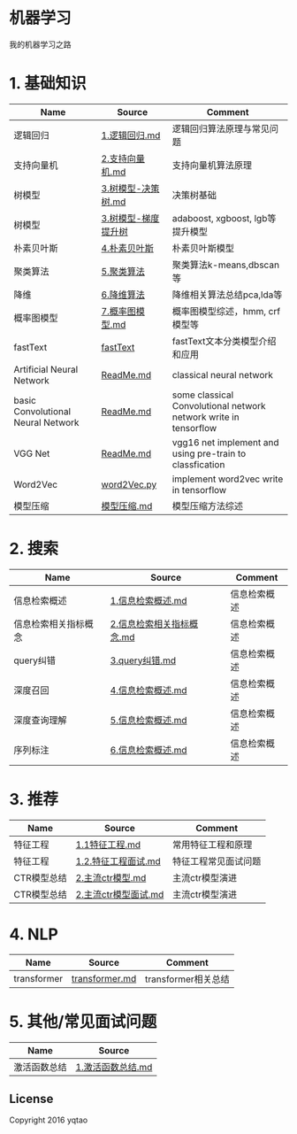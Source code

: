 # 机器学习
我的机器学习之路

# 1. 基础知识
|Name|Source|Comment|
| ---- | -------|------- |
|逻辑回归|[1.逻辑回归.md](classical-machine-learning/1.逻辑回归.md)|逻辑回归算法原理与常见问题|
|支持向量机|[2.支持向量机.md](classical-machine-learning/2.支持向量机.md)|支持向量机算法原理|
|树模型|[3.树模型-决策树.md](interview/classical_algorithm/3.树模型-决策树.md)|决策树基础|
|树模型|[3.树模型-梯度提升树](interview/classical_algorithm/3.树模型-梯度提升树.md)|adaboost, xgboost, lgb等提升模型|
|朴素贝叶斯|[4.朴素贝叶斯](interview/classical_algorithm/4.朴素贝叶斯.md)|朴素贝叶斯模型|
|聚类算法|[5.聚类算法](classical-machine-learning/5.聚类算法.md)|聚类算法k-means,dbscan等|
|降维|[6.降维算法](classical-machine-learning/6.降维(PCA,LDA).md)|降维相关算法总结pca,lda等|
|概率图模型|[7.概率图模型.md](classical-machine-learning/7.概率图模型.md)| 概率图模型综述，hmm, crf模型等|
|fastText|[fastText](deep-learning/fastText-快速的文本分类模型.md)| fastText文本分类模型介绍和应用|
|Artificial Neural Network|[ReadMe.md](./Artificial-neural-network/ReadMe.md)|classical neural network|
|basic Convolutional Neural Network|[ReadMe.md](./Basic-CNN/ReadMe.md)|some classical Convolutional network network write in tensorflow |
|VGG Net|[ReadMe.md](./VGGNet/ReadMe.md)|vgg16 net implement and using pre-train to classfication|
|Word2Vec|[word2Vec.py](./word2Vec/word2Vec.py)|implement word2vec write in tensorflow |
|模型压缩|[模型压缩.md](deep-learning/模型压缩.md)| 模型压缩方法综述|



# 2. 搜索
| Name | Source |Comment |
| ---- | -------|------- |
|信息检索概述|[1.信息检索概述.md](Search/1.信息检索概述.md)|信息检索概述|
|信息检索相关指标概念|[2.信息检索相关指标概念.md](Search/2.信息检索相关指标概念.md)|信息检索概述|
|query纠错|[3.query纠错.md](Search/3.query纠错.md)|信息检索概述|
|深度召回|[4.信息检索概述.md](Search/4.基于深度语言模型召回.md)|信息检索概述|
|深度查询理解|[5.信息检索概述.md](Search/5.深度查询理解.md)|信息检索概述|
|序列标注|[6.信息检索概述.md](Search/6.检索中的序列标注问题-poi检索.md)|信息检索概述|

# 3. 推荐
| Name | Source |Comment |
| ---- | -------|------- |
|特征工程|[1.1特征工程.md](Rec/1.1.特征工程.md)|常用特征工程和原理|
|特征工程|[1.2.特征工程面试.md](Rec/1.2.特征工程面试.md)|特征工程常见面试问题|
|CTR模型总结|[2.主流ctr模型.md](Rec/2.1.主流ctr模型.md)|主流ctr模型演进|
|CTR模型总结|[2.主流ctr模型面试.md](Rec/2.2.主流ctr模型面试.md)|主流ctr模型演进|



# 4. NLP
| Name | Source |Comment |
| ---- | -------|------- |
|transformer|[transformer.md](deep-learning/transformer.md)| transformer相关总结|


# 5. 其他/常见面试问题
| Name | Source |
| ---- | -------|
|激活函数总结|[1.激活函数总结.md](interview/1.激活函数总结.md)|


## License

Copyright 2016 yqtao

